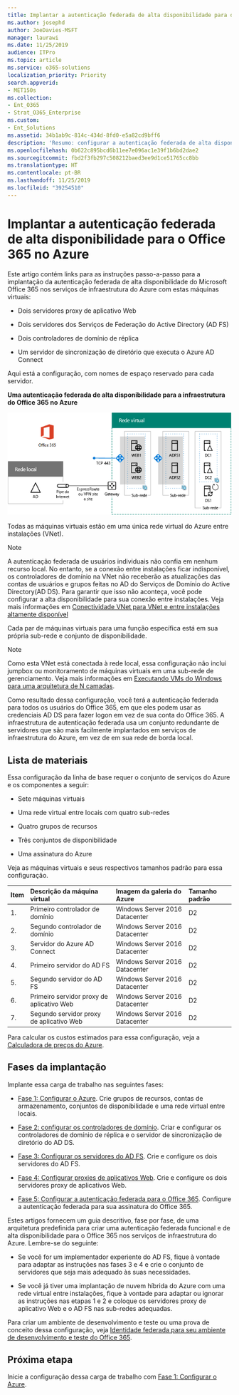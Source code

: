 ```yaml
---
title: Implantar a autenticação federada de alta disponibilidade para o Office 365 no Azure
ms.author: josephd
author: JoeDavies-MSFT
manager: laurawi
ms.date: 11/25/2019
audience: ITPro
ms.topic: article
ms.service: o365-solutions
localization_priority: Priority
search.appverid:
- MET150s
ms.collection:
- Ent_O365
- Strat_O365_Enterprise
ms.custom:
- Ent_Solutions
ms.assetid: 34b1ab9c-814c-434d-8fd0-e5a82cd9bff6
description: 'Resumo: configurar a autenticação federada de alta disponibilidade para sua assinatura do Office 365 no Microsoft Azure.'
ms.openlocfilehash: 0b622c895bcd6b11ee7e096ac1e39f1b6bd2dae2
ms.sourcegitcommit: fbd2f3fb297c508212baed3ee9d1ce51765cc8bb
ms.translationtype: HT
ms.contentlocale: pt-BR
ms.lasthandoff: 11/25/2019
ms.locfileid: "39254510"
---
```

# <a name="deploy-high-availability-federated-authentication-for-office-365-in-azure"></a>Implantar a autenticação federada de alta disponibilidade para o Office 365 no Azure

Este artigo contém links para as instruções passo-a-passo para a implantação da autenticação federada de alta disponibilidade do Microsoft Office 365 nos serviços de infraestrutura do Azure com estas máquinas virtuais:
  
- Dois servidores proxy de aplicativo Web
    
- Dois servidores dos Serviços de Federação do Active Directory (AD FS)
    
- Dois controladores de domínio de réplica
    
- Um servidor de sincronização de diretório que executa o Azure AD Connect
    
Aqui está a configuração, com nomes de espaço reservado para cada servidor.
  
**Uma autenticação federada de alta disponibilidade para a infraestrutura do Office 365 no Azure**

![A configuração final da infraestrutura de autenticação federada de alta disponibilidade para o Office 365 no Azure](media/c5da470a-f2aa-489a-a050-df09b4d641df.png)
  
Todas as máquinas virtuais estão em uma única rede virtual do Azure entre instalações (VNet). 
  
> [!NOTE]
> A autenticação federada de usuários individuais não confia em nenhum recurso local. No entanto, se a conexão entre instalações ficar indisponível, os controladores de domínio na VNet não receberão as atualizações das contas de usuários e grupos feitas no AD do Serviços de Domínio do Active Directory(AD DS). Para garantir que isso não aconteça, você pode configurar a alta disponibilidade para sua conexão entre instalações. Veja mais informações em [Conectividade VNet para VNet e entre instalações altamente disponível](https://docs.microsoft.com/azure/vpn-gateway/vpn-gateway-highlyavailable)
  
Cada par de máquinas virtuais para uma função específica está em sua própria sub-rede e conjunto de disponibilidade.
  
> [!NOTE]
> Como esta VNet está conectada à rede local, essa configuração não inclui jumpbox ou monitoramento de máquinas virtuais em uma sub-rede de gerenciamento. Veja mais informações em [Executando VMs do Windows para uma arquitetura de N camadas](https://docs.microsoft.com/azure/guidance/guidance-compute-n-tier-vm). 
  
Como resultado dessa configuração, você terá a autenticação federada para todos os usuários do Office 365, em que eles podem usar as credenciais AD DS para fazer logon em vez de sua conta do Office 365. A infraestrutura de autenticação federada usa um conjunto redundante de servidores que são mais facilmente implantados em serviços de infraestrutura do Azure, em vez de em sua rede de borda local.
  
## <a name="bill-of-materials"></a>Lista de materiais

Essa configuração da linha de base requer o conjunto de serviços do Azure e os componentes a seguir:
  
- Sete máquinas virtuais
    
- Uma rede virtual entre locais com quatro sub-redes
    
- Quatro grupos de recursos
    
- Três conjuntos de disponibilidade
    
- Uma assinatura do Azure
    
Veja as máquinas virtuais e seus respectivos tamanhos padrão para essa configuração.
  
|**Item**|**Descrição da máquina virtual**|**Imagem da galeria do Azure**|**Tamanho padrão**|
|:-----|:-----|:-----|:-----|
|1.  <br/> |Primeiro controlador de domínio  <br/> |Windows Server 2016 Datacenter  <br/> |D2  <br/> |
|2.  <br/> |Segundo controlador de domínio  <br/> |Windows Server 2016 Datacenter  <br/> |D2  <br/> |
|3.  <br/> |Servidor do Azure AD Connect  <br/> |Windows Server 2016 Datacenter  <br/> |D2  <br/> |
|4.  <br/> |Primeiro servidor do AD FS  <br/> |Windows Server 2016 Datacenter  <br/> |D2  <br/> |
|5.  <br/> |Segundo servidor do AD FS  <br/> |Windows Server 2016 Datacenter  <br/> |D2  <br/> |
|6.  <br/> |Primeiro servidor proxy de aplicativo Web  <br/> |Windows Server 2016 Datacenter  <br/> |D2  <br/> |
|7.  <br/> |Segundo servidor proxy de aplicativo Web  <br/> |Windows Server 2016 Datacenter  <br/> |D2  <br/> |
   
Para calcular os custos estimados para essa configuração, veja a [Calculadora de preços do Azure](https://azure.microsoft.com/pricing/calculator/).
  
## <a name="phases-of-deployment"></a>Fases da implantação

Implante essa carga de trabalho nas seguintes fases:
  
- [Fase 1: Configurar o Azure](high-availability-federated-authentication-phase-1-configure-azure.md). Crie grupos de recursos, contas de armazenamento, conjuntos de disponibilidade e uma rede virtual entre locais.
    
- [Fase 2: configurar os controladores de domínio](high-availability-federated-authentication-phase-2-configure-domain-controllers.md). Criar e configurar os controladores de domínio de réplica e o servidor de sincronização de diretório do AD DS.
    
- [Fase 3: Configurar os servidores do AD FS](high-availability-federated-authentication-phase-3-configure-ad-fs-servers.md). Crie e configure os dois servidores do AD FS.
    
- [Fase 4: Configurar proxies de aplicativos Web](high-availability-federated-authentication-phase-4-configure-web-application-pro.md). Crie e configure os dois servidores proxy de aplicativos Web.
    
- [Fase 5: Configurar a autenticação federada para o Office 365](high-availability-federated-authentication-phase-5-configure-federated-authentic.md). Configure a autenticação federada para sua assinatura do Office 365.
    
Estes artigos fornecem um guia descritivo, fase por fase, de uma arquitetura predefinida para criar uma autenticação federada funcional e de alta disponibilidade para o Office 365 nos serviços de infraestrutura do Azure. Lembre-se do seguinte:
  
- Se você for um implementador experiente do AD FS, fique à vontade para adaptar as instruções nas fases 3 e 4 e crie o conjunto de servidores que seja mais adequado às suas necessidades. 
    
- Se você já tiver uma implantação de nuvem híbrida do Azure com uma rede virtual entre instalações, fique à vontade para adaptar ou ignorar as instruções nas etapas 1 e 2 e coloque os servidores proxy de aplicativo Web e o AD FS nas sub-redes adequadas.
    
Para criar um ambiente de desenvolvimento e teste ou uma prova de conceito dessa configuração, veja [Identidade federada para seu ambiente de desenvolvimento e teste do Office 365](federated-identity-for-your-office-365-dev-test-environment.md).
  
## <a name="next-step"></a>Próxima etapa

Inicie a configuração dessa carga de trabalho com [Fase 1: Configurar o Azure](high-availability-federated-authentication-phase-1-configure-azure.md). 
  
